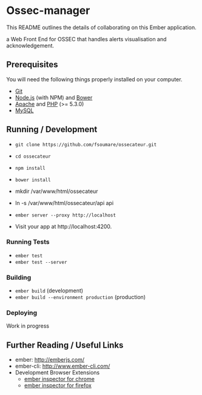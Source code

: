 # Ossec-manager

This README outlines the details of collaborating on this Ember application.

 a Web Front End for OSSEC that handles alerts visualisation and acknowledgement. 

## Prerequisites

You will need the following things properly installed on your computer.

* [Git](http://git-scm.com/)
* [Node.js](http://nodejs.org/) (with NPM) and [Bower](http://bower.io/)
* [Apache](http://www.apache.org) and [PHP](http://php.net) (>= 5.3.0)
* [MySQL](http://www.mysql.com)


## Running / Development
* `git clone https://github.com/fsoumare/ossecateur.git`
* `cd ossecateur`
* `npm install`
* `bower install`

* mkdir /var/www/html/ossecateur
* ln -s /var/www/html/ossecateur/api api

* `ember server --proxy http://localhost`
* Visit your app at http://localhost:4200.


### Running Tests

* `ember test`
* `ember test --server`

### Building

* `ember build` (development)
* `ember build --environment production` (production)

### Deploying

Work in progress

## Further Reading / Useful Links

* ember: http://emberjs.com/
* ember-cli: http://www.ember-cli.com/
* Development Browser Extensions
  * [ember inspector for chrome](https://chrome.google.com/webstore/detail/ember-inspector/bmdblncegkenkacieihfhpjfppoconhi)
  * [ember inspector for firefox](https://addons.mozilla.org/en-US/firefox/addon/ember-inspector/)

